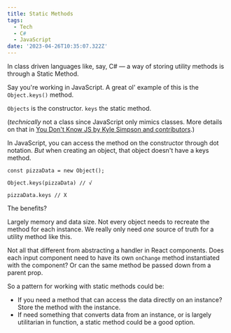 ```yaml
---
title: Static Methods
tags:
  - Tech
  - C#
  - JavaScript
date: '2023-04-26T10:35:07.322Z'
---
```


In class driven languages like, say, C# — a way of storing utility methods is through a Static Method.

Say you're working in JavaScript. A great ol' example of this is the `Object.keys()` method.

`Objects` is the constructor. `keys` the static method.

(_technically_ not a class since JavaScript only mimics classes. More details on that in [You Don't Know JS by Kyle Simpson and contributors](https://github.com/getify/You-Dont-Know-JS/blob/2nd-ed/objects-classes/ch3.md).)

In JavaScript, you can access the method on the constructor through dot notation. _But_ when creating an object, that object doesn't have a keys method.

```
const pizzaData = new Object();

Object.keys(pizzaData) // √

pizzaData.keys // X

```

The benefits?

Largely memory and data size. Not every object needs to recreate the method for each instance. We really only need _one_ source of truth for a utility method like this.

Not all that different from abstracting a handler in React components. Does each input component need to have its own `onChange` method instantiated with the component? Or can the same method be passed down from a parent prop.

So a pattern for working with static methods could be:

- If you need a method that can access the data directly on an instance? Store the method with the instance.
- If need something that converts data from an instance, or is largely utilitarian in function, a static method could be a good option.
